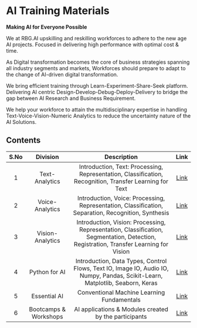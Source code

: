 # AI Training Materials
**Making AI for Everyone Possible**

We at RBG.AI upskilling and reskilling workforces to adhere to the new age AI projects. Focused in delivering high performance with optimal cost & time.

As Digital transformation becomes the core of business strategies spanning all industry segments and markets, Workforces should prepare to adapt to the change of AI-driven digital transformation.

We bring efficient training through Learn-Experiment-Share-Seek platform. Delivering AI centric Design-Develop-Debug-Deploy-Delivery to bridge the gap between AI Research and Business Requirement.

We help your workforce to attain the multidisciplinary expertise in handling Text-Voice-Vision-Numeric Analytics to reduce the uncertainty nature of the AI Solutions.

## Contents

| S.No |       Division        |                                                              Description                                                              |                                       Link                                        |
|:----:|:---------------------:|:-------------------------------------------------------------------------------------------------------------------------------------:|:---------------------------------------------------------------------------------:|
|  1   |    Text-Analytics     |                Introduction, Text: Processing, Representation, Classification, Recognition, Transfer Learning for Text                |   [Link](https://github.com/rbg-research/AI-Training/tree/main/text-analytics)    |
|  2   |    Voice-Analytics    |                  Introduction, Voice: Processing, Representation, Classification, Separation, Recognition, Synthesis                  |   [Link](https://github.com/rbg-research/AI-Training/tree/main/voice-analytics)   |
|  3   |   Vision-Analytics    | Introduction, Vision: Processing, Representation, Classification, Segmentation, Detection, Registration, Transfer Learning for Vision |  [Link](https://github.com/rbg-research/AI-Training/tree/main/vision-analytics)   |
|  4   |     Python for AI     |     Introduction, Data Types, Control Flows, Text IO, Image IO, Audio IO, Numpy, Pandas, Scikit-Learn, Matplotlib, Seaborn, Keras     |       [Link](https://github.com/rbg-research/AI-Training/tree/main/python)        |
|  5   |     Essential AI      |                                              Conventional Machine Learning Fundamentals                                               |     [Link](https://github.com/rbg-research/AI-Training/tree/main/EssentialAI)     |
|  6   | Bootcamps & Workshops |                                         AI applications & Modules created by the participants                                         | [Link](https://github.com/rbg-research/AI-Training/tree/main/Bootcamps-Workshops) |
